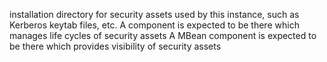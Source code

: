 installation directory for security assets used by this instance, such as Kerberos keytab files, etc.
A component is expected to be there which manages life cycles of security assets
A MBean component is expected to be there which provides visibility of security assets
